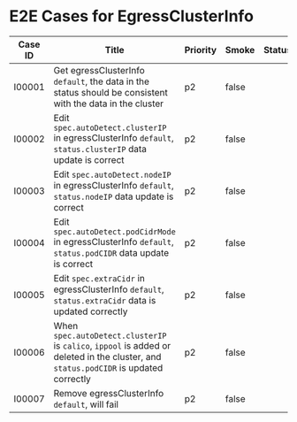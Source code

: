 # E2E Cases for EgressClusterInfo

| Case ID | Title                                                                                                                                | Priority | Smoke | Status | Other |
|---------|--------------------------------------------------------------------------------------------------------------------------------------|----------|-------|--------|-------|
| I00001  | Get egressClusterInfo `default`, the data in the status should be consistent with the data in the cluster                            | p2       | false |        |       |
| I00002  | Edit `spec.autoDetect.clusterIP` in egressClusterInfo `default`, `status.clusterIP` data update is correct                           | p2       | false |        |       |
| I00003  | Edit `spec.autoDetect.nodeIP` in egressClusterInfo `default`, `status.nodeIP` data update is correct                                 | p2       | false |        |       |
| I00004  | Edit `spec.autoDetect.podCidrMode` in egressClusterInfo `default`, `status.podCIDR` data update is correct                           | p2       | false |        |       |
| I00005  | Edit `spec.extraCidr` in egressClusterInfo `default`, `status.extraCidr` data is updated correctly                                   | p2       | false |        |       |
| I00006  | When `spec.autoDetect.clusterIP` is `calico`, `ippool` is added or deleted in the cluster, and `status.podCIDR` is updated correctly | p2       | false |        |       |
| I00007  | Remove egressClusterInfo `default`, will fail                                                                                        | p2       | false |        |       |